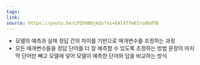 ```yaml
---
tags: 
link: 
source: https://youtu.be/LPZh9BOjkQs?si=EAlXffe6IrudGdTB
---
```

- 모델의 예측과 실제 정답 간의 차이를 기반으로 매개변수를 조정하는 과정
- 모든 매개변수들을 정답 단어를 더 잘 예측할 수 있도록 조정하는 방법
문장의 마지막 단어만 빼고 모델에 넣어 모델이 예측한 단어와 답을 비교하는 방식 